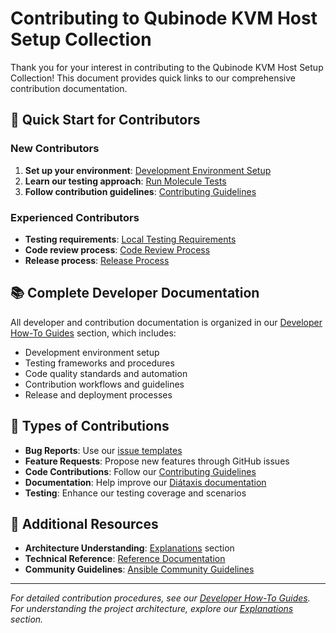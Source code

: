 # Contributing to Qubinode KVM Host Setup Collection

Thank you for your interest in contributing to the Qubinode KVM Host Setup Collection! This document provides quick links to our comprehensive contribution documentation.

## 🚀 Quick Start for Contributors

### New Contributors
1. **Set up your environment**: [Development Environment Setup](docs/diataxis/how-to-guides/developer/setup-development-environment.md)
2. **Learn our testing approach**: [Run Molecule Tests](docs/diataxis/how-to-guides/developer/run-molecule-tests.md)
3. **Follow contribution guidelines**: [Contributing Guidelines](docs/diataxis/how-to-guides/developer/contributing-guidelines.md)

### Experienced Contributors
- **Testing requirements**: [Local Testing Requirements](docs/diataxis/how-to-guides/developer/local-testing-requirements.md)
- **Code review process**: [Code Review Process](docs/diataxis/how-to-guides/developer/code-review-process.md)
- **Release process**: [Release Process](docs/diataxis/how-to-guides/developer/release-process.md)

## 📚 Complete Developer Documentation

All developer and contribution documentation is organized in our [Developer How-To Guides](docs/diataxis/how-to-guides/developer/) section, which includes:

- Development environment setup
- Testing frameworks and procedures
- Code quality standards and automation
- Contribution workflows and guidelines
- Release and deployment processes

## 🎯 Types of Contributions

- **Bug Reports**: Use our [issue templates](https://github.com/Qubinode/qubinode_kvmhost_setup_collection/issues/new/choose)
- **Feature Requests**: Propose new features through GitHub issues
- **Code Contributions**: Follow our [Contributing Guidelines](docs/diataxis/how-to-guides/developer/contributing-guidelines.md)
- **Documentation**: Help improve our [Diátaxis documentation](docs/diataxis/)
- **Testing**: Enhance our testing coverage and scenarios

## 🔗 Additional Resources

- **Architecture Understanding**: [Explanations](docs/diataxis/explanations/) section
- **Technical Reference**: [Reference Documentation](docs/diataxis/reference/)
- **Community Guidelines**: [Ansible Community Guidelines](https://github.com/ansible/community-docs/blob/main/contributing.rst)

---

*For detailed contribution procedures, see our [Developer How-To Guides](docs/diataxis/how-to-guides/developer/). For understanding the project architecture, explore our [Explanations](docs/diataxis/explanations/) section.*
